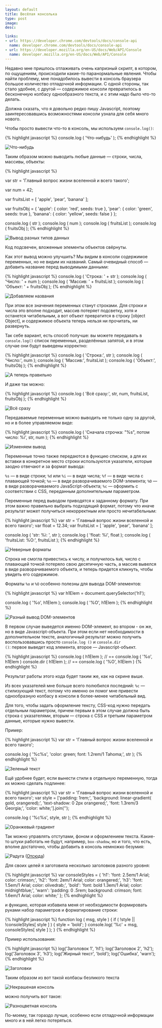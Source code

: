 ```yaml
---
layout: default
title: Весёлая консолька
type: post
image:
desc:

links:
- url: https://developer.chrome.com/devtools/docs/console-api
  name: developer.chrome.com/devtools/docs/console-api
- url: https://developer.mozilla.org/en-US/docs/Web/API/Console
  name: developer.mozilla.org/en-US/docs/Web/API/Console
---
```


Недавно мне пришлось отлаживать очень капризный скрипт, в котором, по ощущениям, происходили какие-то паранормальные явления. Чтобы найти проблему, мне понадобилось вывести в консоль браузера большое количество отладочной информации. <!-- more -->С одной стороны, так стало удобнее, с другой — содержимое консоли превратилось в бесконечную колбасу однообразного текста, и с этим надо было что-то делать.

Должна сказать, что я довольно редко пишу Javascript, поэтому заинтересовавшись возможностями консоли узнала для себя много нового.

Чтобы просто вывести что-то в консоль, мы используем <code>console.log()</code>:

{% highlight javascript %}
console.log ( 'Что-нибудь' );
{% endhighlight %}

<img src="/assets/img/articles/funny-console/fig1.png" alt="Что-нибудь">

Таким образом можно выводить любые данные — строки, числа, массивы, объекты:

{% highlight javascript %}

var str = 'Главный вопрос жизни вселенной и всего такого';

var num = 42;

var fruitsList = [ 'apple', 'pear', 'banana' ];

var fruitsObj = {
    'apple': {
        color: 'red',
        seeds: true
    },
    'pear': {
        color: 'green',
        seeds: true
    },
    'banana': {
        color: 'yellow',
        seeds: false
    }
};

console.log ( str );
console.log ( num );
console.log ( fruitsList );
console.log ( fruitsObj );
{% endhighlight %}

<img src="/assets/img/articles/funny-console/fig2.png" alt="Вывод разных типов данных">

Код подсвечен, вложенные элементы объектов свёрнуты.

Как этот вывод можно улучшить? Мы видим в консоли содержимое переменных, но не видим их названий. Самый очевидный способ — добавить название перед выводимыми данными:

{% highlight javascript %}
console.log ( 'Строка: ' + str );
console.log ( 'Число: ' + num );
console.log ( 'Массив: ' + fruitsList );
console.log ( 'Объект: ' + fruitsObj );
{% endhighlight %}

<img src="/assets/img/articles/funny-console/fig3.png" alt="Добавляем названия">

При этом все значения переменных станут строками. Для строки и числа это вполне подходит, массив потеряет подсветку, хотя и останется читабельным, а вот объект превратится в строку [object Object], и содержимое объекта теперь нельзя ни прочитать, ни развернуть.

Так себе вариант, есть способ получше: вы можете передавать в <code>console.log()</code> список переменных, разделённых запятой, и в этом случае они будут выведены корректно:

{% highlight javascript %}
console.log ( 'Строка:', str );
console.log ( 'Число:', num );
console.log ( 'Массив:', fruitsList );
console.log ( 'Объект:', fruitsObj );
{% endhighlight %}

<img src="/assets/img/articles/funny-console/fig4.png" alt="А теперь правильно">

И даже так можно:

{% highlight javascript %}
console.log ( 'Всё сразу:', str, num, fruitsList, fruitsObj );
{% endhighlight %}

<img src="/assets/img/articles/funny-console/fig5.png" alt="Всё сразу">

Передаваемые переменные можно выводить не только одну за другой, но и в более управляемом виде:

{% highlight javascript %}
console.log ( 'Сначала строчка: "%s", потом число: %i', str, num );
{% endhighlight %}

<img src="/assets/img/articles/funny-console/fig6.png" alt="Изменяем вывод">

Переменные точно также передаются в функцию списком, а для их вставки в конкретное место строки используются указатели, которые заодно отвечают и за формат вывода:

<code>%s</code> — в виде строки;
<code>%d</code> или <code>%i</code> — в виде числа;
<code>%f</code> — в виде числа с плавающей точкой;
<code>%o</code> — в виде разворачиваемого DOM-элемента;
<code>%O</code> — в виде разворачиваемого JavaScript-объекта;
<code>%c</code> — оформить с соответствии с CSS, переданным дополнительным параметром.

Переменные перед выводом приводятся к заданному формату. При этом важно правильно выбрать подходящий формат, потому что иначе результат может получиться некорректным или просто нечитабельным:

{% highlight javascript %}
var str = 'Главный вопрос жизни вселенной и всего такого';
var float = 12.34;
var fruitsList = [ 'apple', 'pear', 'banana' ];

console.log ( 'str: %i: ', str );
console.log ( 'float: %i', float );
console.log ( 'fruitsList: %O:', fruitsList );
{% endhighlight %}

<img src="/assets/img/articles/funny-console/fig7.png" alt="Неверные форматы">

Строка не смогла привестись к числу, и получилось <code>NaN</code>, число с плавающей точкой потеряло свою десятичную часть, а массив вывелся в виде разворачиваемого объекта, и теперь придется кликнуть, чтобы увидеть его содержимое.

Форматы <code>%o</code> и <code>%O</code> особенно полезны для вывода DOM-элементов:

{% highlight javascript %}
var h1Elem = document.querySelector('h1');

console.log ( '%o', h1Elem );
console.log ( '%O', h1Elem );
{% endhighlight %}

<img src="/assets/img/articles/funny-console/fig8.png" alt="Разный вывод DOM-элементов">

В первом случае выведется именно DOM-элемент, во втором - он же, но в виде Javascript-объекта. При этом если нет необходимости в дополнительном тексте, аналогичный результат можно получить воспользовавшись просто <code>console.log ()</code> и <code>console.dir ()</code>: первое выведет код элемента, второе — Javascript-объект.

{% highlight javascript %}
console.log ( h1Elem ); // == console.log ( '%o', h1Elem )
console.dir ( h1Elem ); // == console.log ( '%O', h1Elem )
{% endhighlight %}

Результат работы этого кода будет таким же, как на скрине выше.

Из всех указателей мне больше всего полюбился последний: <code>%c</code> — стилизующий текст, потому что именно он помог мне привести однообразную колбасу в консоли в более-менее читабельный вид.

Для того, чтобы задать оформление тексту, CSS-код нужно передать отдельным параметром, причем первым в этом случае должна быть строка с указателями, вторым — строка с CSS и третьим параметром данные, которые нужно вывести.

Пример:

{% highlight javascript %}
var str = 'Главный вопрос жизни вселенной и всего такого';

console.log ( '%c%s', 'color: green; font: 1.2rem/1 Tahoma;', str );
{% endhighlight %}

<img src="/assets/img/articles/funny-console/fig9.png" alt="Зеленый текст">

Ещё удобнее будет, если вынести стили в отдельную переменную, тогда их можно сделать подлинее:

{% highlight javascript %}
var str = 'Главный вопрос жизни вселенной и всего такого';
var style = ['padding: 1rem;',
             'background: linear-gradient( gold, orangered);',
             'text-shadow: 0 2px orangered;',
             'font: 1.3rem/3 Georgia;',
             'color: white;'].join('');

console.log ( '%c%s', style, str );
{% endhighlight %}

<img src="/assets/img/articles/funny-console/fig10.png" alt="Оранжевый градиент">

Так можно управлять отступами, фоном и оформлением текста. Какие-то штуки работать не будут, например, <code>box-shadow</code>, но и того, что есть, вполне достаточно, чтобы добавить в консоль немножко безумия:

<img src="/assets/img/articles/funny-console/rainbow.png" alt="Радуга">
(<a href="http://stackoverflow.com/questions/7505623/colors-in-javascript-console/21457293#21457293" target="_blank">Отсюда</a>)

Для своих целей я заготовила несколько заголовков разного уровня:

 {% highlight javascript %}
 var consoleStyles = {
    'h1': 'font: 2.5em/1 Arial; color: crimson;',
    'h2': 'font: 2em/1 Arial; color: orangered;',
    'h3': 'font: 1.5em/1 Arial; color: olivedrab;',
    'bold': 'font: bold 1.3em/1 Arial; color: midnightblue;',
    'warn': 'padding: 0 .5rem; background: crimson; font: 1.6em/1 Arial; color: white;'
};
{% endhighlight %}

и функцию, которая избавила меня от необходимости формировать руками набор параметров и форматирование строки:

{% highlight javascript %}
function log ( msg, style ) {
    if ( !style || !consoleStyles[ style ] ) {
        style = 'bold';
    }
    console.log( '%c' + msg, consoleStyles[ style ] );
}
{% endhighlight %}

Пример использования:

{% highlight javascript %}
log('Заголовок 1', 'h1');
log('Заголовок 2', 'h2');
log('Заголовок 3', 'h3');
log('Жирный текст', 'bold');
log('Ошибка', 'warn');
{% endhighlight %}

<img src="/assets/img/articles/funny-console/fig11.png" alt="Заголовки">

Таким образом из вот такой колбасы безликого текста

<img src="/assets/img/articles/funny-console/fig12.png" alt="Некрашеная консоль">

можно получить вот такое:

<img src="/assets/img/articles/funny-console/fig13.png" alt="Разноцветная консоль">

По-моему, так гораздо лучше, особенно если отладочной информации много и в ней легко потеряться.


